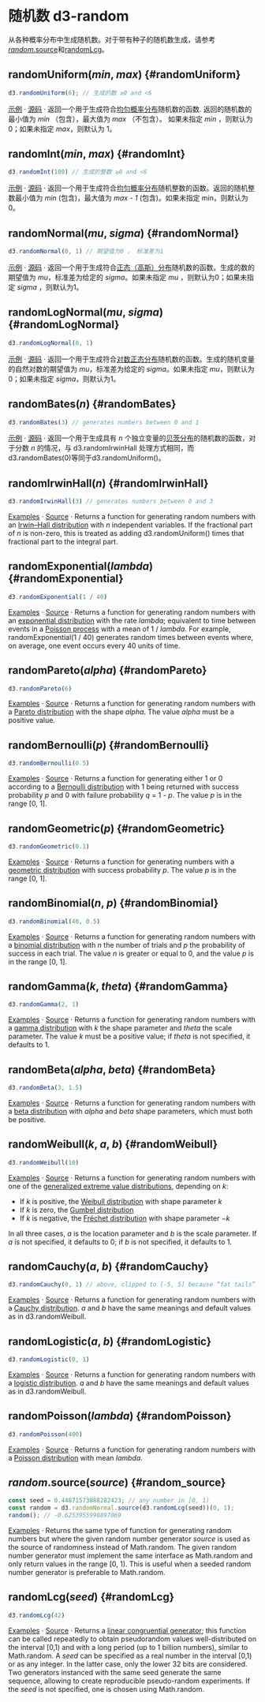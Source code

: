 <script setup>

import * as Plot from "@observablehq/plot";
import * as d3 from "d3";
import PlotRender from "../components/PlotRender.js";

</script>

# 随机数 d3-random

从各种概率分布中生成随机数。对于带有种子的随机数生成，请参考[_random_.source](#random_source)和[randomLcg](#randomLcg)。

## randomUniform(_min_, _max_) {#randomUniform}

<PlotRender :options='{
  height: 120,
  nice: true,
  marks: [
    Plot.dotX(Array.from({length: 1000}, d3.randomUniform.source(d3.randomLcg(42))(6)), Plot.dodgeY({r: 2, fill: "currentColor"}))
  ]
}' />

```js
d3.randomUniform(6); // 生成的数 ≥0 and <6
```

[示例](https://observablehq.com/@d3/d3-random#uniform) · [源码](https://github.com/d3/d3-random/blob/main/src/uniform.js) · 返回一个用于生成符合[均匀概率分布](<https://en.wikipedia.org/wiki/Uniform_distribution_(continuous)>)随机数的函数. 返回的随机数的最小值为 *min* （包含），最大值为 *max* （不包含）。 如果未指定 *min* ，则默认为 0；如果未指定 *max*，则默认为 1。

## randomInt(*min*, *max*) {#randomInt}

<PlotRender :options='{
  height: 120,
  nice: true,
  marks: [
    Plot.dotX(Array.from({length: 1000}, d3.randomInt.source(d3.randomLcg(42))(100)), Plot.dodgeY({r: 2, fill: "currentColor"}))
  ]
}' />

```js
d3.randomInt(100) // 生成的整数 ≥0 and <6
```

[示例](https://observablehq.com/@d3/d3-random#int) · [源码](https://github.com/d3/d3-random/blob/main/src/int.js) · 返回一个用于生成符合[均匀概率分布](https://en.wikipedia.org/wiki/Uniform_distribution_\(continuous\))随机整数的函数。返回的随机整数最小值为 *min* (包含)，最大值为 *max - 1*  (包含)。如果未指定 min，则默认为 0。

## randomNormal(*mu*, *sigma*) {#randomNormal}

<PlotRender defer :options='{
  height: 240,
  nice: true,
  marks: [
    Plot.dotX(Array.from({length: 1000}, d3.randomNormal.source(d3.randomLcg(42))(0, 1)), Plot.dodgeY({r: 2, fill: "currentColor"}))
  ]
}' />

```js
d3.randomNormal(0, 1) // 期望值为0 ， 标准差为1
```

[示例](https://observablehq.com/@d3/d3-random#normal) · [源码](https://github.com/d3/d3-random/blob/main/src/normal.js) · 返回一个用于生成符合[正态（高斯）分布](https://en.wikipedia.org/wiki/Normal_distribution)随机数的函数。生成的数的期望值为 *mu*，标准差为给定的 *sigma*。如果未指定 *mu* ，则默认为0；如果未指定 *sigma* ，则默认为1。


## randomLogNormal(*mu*, *sigma*) {#randomLogNormal}

<PlotRender defer :options='{
  height: 240,
  nice: true,
  marks: [
    Plot.dotX(Array.from({length: 400}, d3.randomLogNormal.source(d3.randomLcg(36))(0, 1)), Plot.dodgeY({r: 2, fill: "currentColor"}))
  ]
}' />

```js
d3.randomLogNormal(0, 1)
```

[示例](https://observablehq.com/@d3/d3-random#logNormal) · [源码](https://github.com/d3/d3-random/blob/main/src/logNormal.js) · 返回一个用于生成符合[对数正态分布](https://en.wikipedia.org/wiki/Log-normal_distribution)随机数的函数。生成的随机变量的自然对数的期望值为 *mu*，标准差为给定的 *sigma*。如果未指定 *mu*，则默认为0；如果未指定 *sigma*，则默认为1。

## randomBates(*n*) {#randomBates}

<PlotRender defer :options='{
  height: 180,
  nice: true,
  marks: [
    Plot.dotX(Array.from({length: 1000}, d3.randomBates.source(d3.randomLcg(36))(3)), Plot.dodgeY({r: 2, fill: "currentColor"}))
  ]
}' />

```js
d3.randomBates(3) // generates numbers between 0 and 1
```

[示例](https://observablehq.com/@d3/d3-random#bates) · [源码](https://github.com/d3/d3-random/blob/main/src/bates.js) · 返回一个用于生成具有 *n* 个独立变量的[贝茨分布](https://en.wikipedia.org/wiki/Bates_distribution)的随机数的函数，对于分数 *n* 的情况，与 d3.randomIrwinHall 处理方式相同，而d3.randomBates(0)等同于d3.randomUniform()。

## randomIrwinHall(*n*) {#randomIrwinHall}

<PlotRender defer :options='{
  height: 180,
  nice: true,
  marks: [
    Plot.dotX(Array.from({length: 1000}, d3.randomIrwinHall.source(d3.randomLcg(36))(3)), Plot.dodgeY({r: 2, fill: "currentColor"}))
  ]
}' />

```js
d3.randomIrwinHall(3) // generates numbers between 0 and 3
```

[Examples](https://observablehq.com/@d3/d3-random#irwinHall) · [Source](https://github.com/d3/d3-random/blob/main/src/irwinHall.js) · Returns a function for generating random numbers with an [Irwin–Hall distribution](https://en.wikipedia.org/wiki/Irwin–Hall_distribution) with *n* independent variables. If the fractional part of *n* is non-zero, this is treated as adding d3.randomUniform() times that fractional part to the integral part.

## randomExponential(*lambda*) {#randomExponential}

<PlotRender defer :options='{
  height: 190,
  nice: true,
  marks: [
    Plot.dotX(Array.from({length: 600}, d3.randomExponential.source(d3.randomLcg(36))(1 / 40)), Plot.dodgeY({r: 2, fill: "currentColor"}))
  ]
}' />

```js
d3.randomExponential(1 / 40)
```

[Examples](https://observablehq.com/@d3/d3-random#exponential) · [Source](https://github.com/d3/d3-random/blob/main/src/exponential.js) · Returns a function for generating random numbers with an [exponential distribution](https://en.wikipedia.org/wiki/Exponential_distribution) with the rate *lambda*; equivalent to time between events in a [Poisson process](https://en.wikipedia.org/wiki/Poisson_point_process) with a mean of 1 / *lambda*. For example, randomExponential(1 / 40) generates random times between events where, on average, one event occurs every 40 units of time.

## randomPareto(*alpha*) {#randomPareto}

<PlotRender defer :options='{
  height: 210,
  nice: true,
  marks: [
    Plot.dotX(Array.from({length: 400}, d3.randomPareto.source(d3.randomLcg(36))(6)), Plot.dodgeY({r: 2, fill: "currentColor"}))
  ]
}' />

```js
d3.randomPareto(6)
```

[Examples](https://observablehq.com/@d3/d3-random#pareto) · [Source](https://github.com/d3/d3-random/blob/main/src/pareto.js) · Returns a function for generating random numbers with a [Pareto distribution](https://en.wikipedia.org/wiki/Pareto_distribution) with the shape *alpha*. The value *alpha* must be a positive value.

## randomBernoulli(*p*) {#randomBernoulli}

<PlotRender defer :options='{
  height: 120,
  nice: true,
  width: 60,
  x: {ticks: 1},
  marks: [
    Plot.dotX(Array.from({length: 34}, d3.randomBernoulli.source(d3.randomLcg(36))(0.5)), Plot.dodgeY({r: 2, fill: "currentColor"}))
  ]
}' />

```js
d3.randomBernoulli(0.5)
```

[Examples](https://observablehq.com/@d3/d3-random#bernoulli) · [Source](https://github.com/d3/d3-random/blob/main/src/bernoulli.js) · Returns a function for generating either 1 or 0 according to a [Bernoulli distribution](https://en.wikipedia.org/wiki/Binomial_distribution) with 1 being returned with success probability *p* and 0 with failure probability *q* = 1 - *p*. The value *p* is in the range [0, 1].

## randomGeometric(*p*) {#randomGeometric}

<PlotRender defer :options='{
  height: 240,
  nice: true,
  marks: [
    Plot.dotX(Array.from({length: 400}, d3.randomGeometric.source(d3.randomLcg(36))(0.1)), Plot.dodgeY({r: 2, fill: "currentColor"}))
  ]
}' />

```js
d3.randomGeometric(0.1)
```

[Examples](https://observablehq.com/@d3/d3-random#geometric) · [Source](https://github.com/d3/d3-random/blob/main/src/geometric.js) · Returns a function for generating numbers with a [geometric distribution](https://en.wikipedia.org/wiki/Geometric_distribution) with success probability *p*. The value *p* is in the range [0, 1].

## randomBinomial(*n*, *p*) {#randomBinomial}

<PlotRender defer :options='{
  height: 240,
  x: {domain: [0, 40]},
  marks: [
    Plot.dotX(Array.from({length: 300}, d3.randomBinomial.source(d3.randomLcg(36))(40, 0.5)), Plot.dodgeY({r: 2, fill: "currentColor"}))
  ]
}' />

```js
d3.randomBinomial(40, 0.5)
```

[Examples](https://observablehq.com/@d3/d3-random#binomial) · [Source](https://github.com/d3/d3-random/blob/main/src/binomial.js) · Returns a function for generating random numbers with a [binomial distribution](https://en.wikipedia.org/wiki/Binomial_distribution) with *n* the number of trials and *p* the probability of success in each trial. The value *n* is greater or equal to 0, and the value *p* is in the range [0, 1].

## randomGamma(*k*, *theta*) {#randomGamma}

<PlotRender defer :options='{
  height: 200,
  nice: true,
  marks: [
    Plot.dotX(Array.from({length: 1000}, d3.randomGamma.source(d3.randomLcg(36))(2, 1)), Plot.dodgeY({r: 2, fill: "currentColor"}))
  ]
}' />

```js
d3.randomGamma(2, 1)
```

[Examples](https://observablehq.com/@parcly-taxel/the-gamma-and-beta-distributions) · [Source](https://github.com/d3/d3-random/blob/main/src/gamma.js) · Returns a function for generating random numbers with a [gamma distribution](https://en.wikipedia.org/wiki/Gamma_distribution) with *k* the shape parameter and *theta* the scale parameter. The value *k* must be a positive value; if *theta* is not specified, it defaults to 1.

## randomBeta(*alpha*, *beta*) {#randomBeta}

<PlotRender defer :options='{
  height: 160,
  nice: true,
  marks: [
    Plot.dotX(Array.from({length: 1000}, d3.randomBeta.source(d3.randomLcg(36))(3, 1.5)), Plot.dodgeY({r: 2, fill: "currentColor"}))
  ]
}' />

```js
d3.randomBeta(3, 1.5)
```

[Examples](https://observablehq.com/@parcly-taxel/the-gamma-and-beta-distributions) · [Source](https://github.com/d3/d3-random/blob/main/src/beta.js) · Returns a function for generating random numbers with a [beta distribution](https://en.wikipedia.org/wiki/Beta_distribution) with *alpha* and *beta* shape parameters, which must both be positive.

## randomWeibull(*k*, *a*, *b*) {#randomWeibull}

<PlotRender defer :options='{
  height: 200,
  nice: true,
  marks: [
    Plot.dotX(Array.from({length: 1000}, d3.randomWeibull.source(d3.randomLcg(36))(10)), Plot.dodgeY({r: 2, fill: "currentColor"}))
  ]
}' />

```js
d3.randomWeibull(10)
```

[Examples](https://observablehq.com/@parcly-taxel/frechet-gumbel-weibull) · [Source](https://github.com/d3/d3-random/blob/main/src/weibull.js) · Returns a function for generating random numbers with one of the [generalized extreme value distributions](https://en.wikipedia.org/wiki/Generalized_extreme_value_distribution), depending on *k*:

* If *k* is positive, the [Weibull distribution](https://en.wikipedia.org/wiki/Weibull_distribution) with shape parameter *k*
* If *k* is zero, the [Gumbel distribution](https://en.wikipedia.org/wiki/Gumbel_distribution)
* If *k* is negative, the [Fréchet distribution](https://en.wikipedia.org/wiki/Fréchet_distribution) with shape parameter −*k*

In all three cases, *a* is the location parameter and *b* is the scale parameter. If *a* is not specified, it defaults to 0; if *b* is not specified, it defaults to 1.

## randomCauchy(*a*, *b*) {#randomCauchy}

<PlotRender defer :options='{
  height: 200,
  nice: true,
  x: {domain: [-5, 5]},
  marks: [
    Plot.dotX(Array.from({length: 1000}, d3.randomCauchy.source(d3.randomLcg(36))(0, 1)), Plot.dodgeY({clip: true, r: 2, fill: "currentColor"}))
  ]
}' />

```js
d3.randomCauchy(0, 1) // above, clipped to [-5, 5] because “fat tails”
```

[Examples](https://observablehq.com/@parcly-taxel/cauchy-and-logistic-distributions) · [Source](https://github.com/d3/d3-random/blob/main/src/cauchy.js) · Returns a function for generating random numbers with a [Cauchy distribution](https://en.wikipedia.org/wiki/Cauchy_distribution). *a* and *b* have the same meanings and default values as in d3.randomWeibull.

## randomLogistic(*a*, *b*) {#randomLogistic}

<PlotRender defer :options='{
  height: 300,
  nice: true,
  marks: [
    Plot.dotX(Array.from({length: 1000}, d3.randomLogistic.source(d3.randomLcg(36))(0, 1)), Plot.dodgeY({clip: true, r: 2, fill: "currentColor"}))
  ]
}' />

```js
d3.randomLogistic(0, 1)
```

[Examples](https://observablehq.com/@parcly-taxel/cauchy-and-logistic-distributions) · [Source](https://github.com/d3/d3-random/blob/main/src/logistic.js) · Returns a function for generating random numbers with a [logistic distribution](https://en.wikipedia.org/wiki/Logistic_distribution). *a* and *b* have the same meanings and default values as in d3.randomWeibull.

## randomPoisson(*lambda*) {#randomPoisson}

<PlotRender defer :options='{
  height: 150,
  nice: true,
  marks: [
    Plot.dotX(Array.from({length: 1000}, d3.randomPoisson.source(d3.randomLcg(36))(400)), Plot.dodgeY({clip: true, r: 2, fill: "currentColor"}))
  ]
}' />

```js
d3.randomPoisson(400)
```

[Examples](https://observablehq.com/@parcly-taxel/the-poisson-distribution) · [Source](https://github.com/d3/d3-random/blob/main/src/poisson.js) · Returns a function for generating random numbers with a [Poisson distribution](https://en.wikipedia.org/wiki/Poisson_distribution) with mean *lambda*.

## *random*.source(*source*) {#random_source}

```js
const seed = 0.44871573888282423; // any number in [0, 1)
const random = d3.randomNormal.source(d3.randomLcg(seed))(0, 1);
random(); // -0.6253955998897069
```

[Examples](https://observablehq.com/@d3/random-source) · Returns the same type of function for generating random numbers but where the given random number generator *source* is used as the source of randomness instead of Math.random. The given random number generator must implement the same interface as Math.random and only return values in the range [0, 1). This is useful when a seeded random number generator is preferable to Math.random.

## randomLcg(*seed*) {#randomLcg}

<PlotRender defer :options='{
  height: 120,
  nice: true,
  marks: [
    Plot.dotX(Array.from({length: 1000}, d3.randomLcg(36)), Plot.dodgeY({clip: true, r: 2, fill: "currentColor"}))
  ]
}' />

```js
d3.randomLcg(42)
```

[Examples](https://observablehq.com/@d3/d3-randomlcg) · [Source](https://github.com/d3/d3-random/blob/main/src/lcg.js) · Returns a [linear congruential generator](https://en.wikipedia.org/wiki/Linear_congruential_generator); this function can be called repeatedly to obtain pseudorandom values well-distributed on the interval [0,1) and with a long period (up to 1 billion numbers), similar to Math.random. A *seed* can be specified as a real number in the interval [0,1) or as any integer. In the latter case, only the lower 32 bits are considered. Two generators instanced with the same seed generate the same sequence, allowing to create reproducible pseudo-random experiments. If the *seed* is not specified, one is chosen using Math.random.
